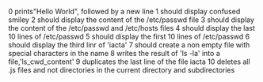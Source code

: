 0 prints"Hello World", followed by a new line
1 should display confused smiley
2 should display the content of the /etc/passwd file
3 should display the content of the /etc/passwd and /etc/hosts files
4 should display the last 10 lines of /etc/passwd
5 should display the first 10 lines of /etc/passwd
6 should display the third linr of 'iacta'
7 should create a non empty file with special characters in the name
8 writes the result of 'ls -la' into a file,'ls\_cwd\_content'
9 duplicates the last line of the file iacta
10 deletes all .js files and not directories in the current directory and subdirectories
